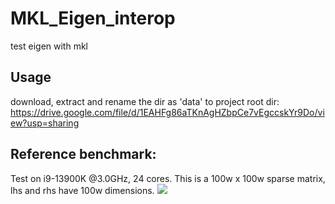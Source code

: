 # MKL_Eigen_interop
test eigen with mkl
## Usage
download, extract and rename the dir as 'data' to project root dir: https://drive.google.com/file/d/1EAHFg86aTKnAgHZbpCe7vEgccskYr9Do/view?usp=sharing
## Reference benchmark:
Test on i9-13900K @3.0GHz, 24 cores. This is a 100w x 100w sparse matrix, lhs and rhs have 100w dimensions.
![](https://github.com/ZiXuanVickyLu/MKL_Eigen_interop/assets/53465084/366905ad-7950-4f1e-bbfc-e56a7fcda481)
